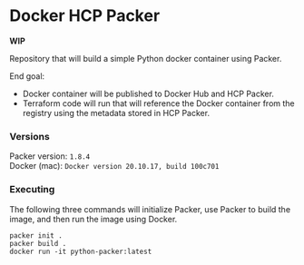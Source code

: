 # Docker HCP Packer

**WIP**

Repository that will build a simple Python docker container using Packer.

End goal:
 * Docker container will be published to Docker Hub and HCP Packer.
 * Terraform code will run that will reference the Docker container from the registry using the metadata stored in HCP Packer.

### Versions

Packer version: `1.8.4`\
Docker (mac): `Docker version 20.10.17, build 100c701`


### Executing

The following three commands will initialize Packer, use Packer to build the image, and then run the image using Docker.

```shell
packer init .
packer build .
docker run -it python-packer:latest
```
